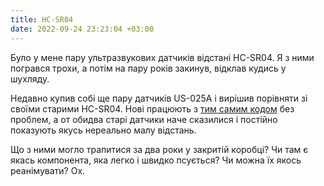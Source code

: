 ```yaml
---
title: HC-SR04
date: 2022-09-24 23:23:04 +03:00
---
```


Було у мене пару ультразвукових датчиків відстані HC-SR04. Я з ними погрався трохи, а потім на пару років закинув, відклав кудись у шухляду.

Недавно купив собі ще пару датчиків US-025A і вирішив порівняти зі своїми старими HC-SR04. Нові працюють з [тим самим кодом][1] без проблем, а от обидва старі датчики наче сказилися і постійно показують якусь нереально малу відстань.

Що з ними могло трапитися за два роки у закритій коробці? Чи там є якась компонента, яка легко і швидко псується? Чи можна їх якось реанімувати? Ох.

[1]: https://github.com/kastaneda/arduino_sandbox/blob/master/sketch_jun29a/sketch_jun29a.ino
